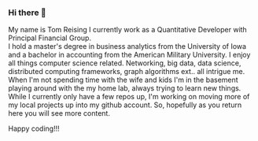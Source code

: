 ### Hi there 👋
My name is Tom Reising
I currently work as a Quantitative Developer with Principal Financial Group.  
I hold a master's degree in business analytics from the University of Iowa and a bachelor in accounting from the American Military University. I enjoy all things computer science related. Networking, big data, data science, distributed computing frameworks, graph algorithms ext.. all intrigue me. When I'm not spending time with the wife and kids I'm in the basement playing around with the my home lab, always trying to learn new things. While I currently only have a few repos up, I'm working on moving more of my local projects up into my github account. So, hopefully as you return here you will see more content.  

Happy coding!!!
